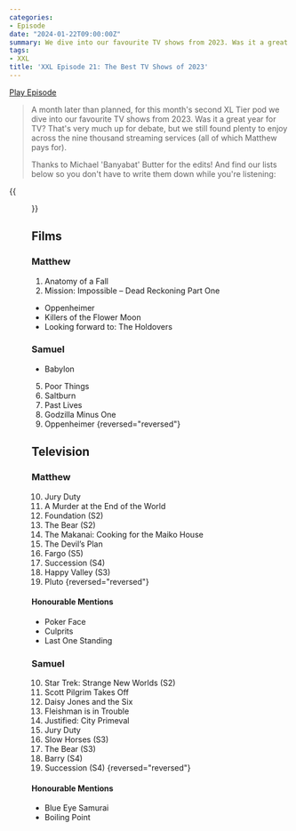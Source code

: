 ```yaml
---
categories:
- Episode
date: "2024-01-22T09:00:00Z"
summary: We dive into our favourite TV shows from 2023. Was it a great year for TV?
tags:
- XXL
title: 'XXL Episode 21: The Best TV Shows of 2023'
---
```


[Play Episode](https://www.patreon.com/posts/xxl-episode-21-96937766)
> A month later than planned, for this month's second XL Tier pod we dive into our favourite TV shows from 2023. Was it a great year for TV? That's very much up for debate, but we still found plenty to enjoy across the nine thousand streaming services (all of which Matthew pays for). 
>
>Thanks to Michael 'Banyabat' Butter for the edits! And find our lists below so you don't have to write them down while you're listening:

{{<figure 
    src="cheers-teenager.png" 
    caption="A Teenager, from Cheers" 
    alt="A Teenager, from Cheers">}}

## Films

### Matthew

1. Anatomy of a Fall
2. Mission: Impossible – Dead Reckoning Part One

- Oppenheimer
- Killers of the Flower Moon
- Looking forward to: The Holdovers

### Samuel

- Babylon

5. Poor Things
4. Saltburn
3. Past Lives
2. Godzilla Minus One
1. Oppenheimer 
{reversed="reversed"}

## Television

### Matthew

10. Jury Duty
9. A Murder at the End of the World
8. Foundation (S2)
7. The Bear (S2)
6. The Makanai: Cooking for the Maiko House
5. The Devil’s Plan
4. Fargo (S5)
3. Succession (S4)
2. Happy Valley (S3)
1. Pluto
{reversed="reversed"}

#### Honourable Mentions

- Poker Face
- Culprits
- Last One Standing

### Samuel

10. Star Trek: Strange New Worlds (S2)
9. Scott Pilgrim Takes Off
8. Daisy Jones and the Six
7. Fleishman is in Trouble
6. Justified: City Primeval
5. Jury Duty
4. Slow Horses (S3)
3. The Bear (S3)
2. Barry (S4)
1. Succession (S4)
{reversed="reversed"}

#### Honourable Mentions

- Blue Eye Samurai
- Boiling Point


